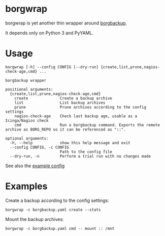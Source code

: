 # borgwrap

borgwrap is yet another thin wrapper around [borgbackup](https://github.com/borgbackup/borg).

It depends only on Python 3 and PyYAML.


# Usage

```
borgwrap [-h] --config CONFIG [--dry-run] {create,list,prune,nagios-check-age,cmd} ...

borgbackup wrapper

positional arguments:
  {create,list,prune,nagios-check-age,cmd}
    create              Create a backup archive
    list                List backup archives
    prune               Prune archives according to the config settings
    nagios-check-age    Check last backup age, usable as a Icinga/Nagios check
    cmd                 Run a borgbackup command. Exports the remote archive as BORG_REPO so it can be referenced as "::".

optional arguments:
  -h, --help            show this help message and exit
  --config CONFIG, -c CONFIG
                        Path to the config file
  --dry-run, -n         Perform a trial run with no changes made
```

See also the [example config](borgbackup.yml)


# Examples

Create a backup according to the config settings:

```
borgwrap -c borgbackup.yaml create --stats
```

Mount the backup archives:

```
borgwrap -c borgbackup.yaml cmd -- mount :: /mnt
```
